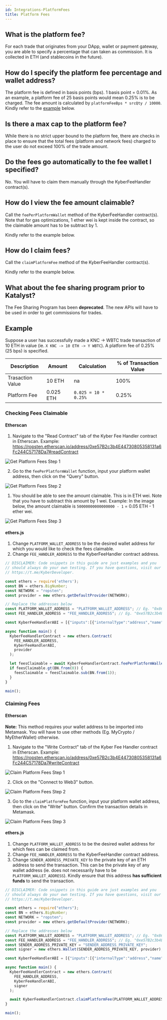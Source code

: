 ```yaml
---
id: Integrations-PlatformFees
title: Platform Fees
---
```

[//]: # (tagline)
## What is the platform fee?

For each trade that originates from your DApp, wallet or payment gateway, you are able to specify a percentage that can taken as commission. It is collected in ETH (and stablecoins in the future).

## How do I specify the platform fee percentage and wallet address?

The platform fee is defined in basis points (bps). 1 basis point = 0.01%. As an example, a platform fee of 25 basis points would mean 0.25% is to be charged. The fee amount is calculated by `platformFeeBps * srcQty / 10000`. Kindly refer to the [example](#example) below. 

## Is there a max cap to the platform fee?

While there is no strict upper bound to the platform fee, there are checks in place to ensure that the total fees (platform and network fees) charged to the user do not exceed 100% of the trade amount.

## Do the fees go automatically to the fee wallet I specified?

No. You will have to claim them manually through the KyberFeeHandler contract(s).

## How do I view the fee amount claimable?

Call the `feePerPlatformWallet` method of the KyberFeeHandler contract(s). Note that for gas optimizations, 1 ether wei is kept inside the contract, so the claimable amount has to be subtract by 1.

Kindly refer to the example below.

## How do I claim fees?

Call the `claimPlatformFee` method of the KyberFeeHandler contract(s).

Kindly refer to the example below.

## What about the fee sharing program prior to Katalyst?
The Fee Sharing Program has been **deprecated**. The new APIs will have to be used in order to get commissions for trades.

## Example

Suppose a user has successfully made a KNC -> WBTC trade transaction of 10 ETH in value (ie. `X KNC -> 10 ETH -> Y WBTC`). A platform fee of 0.25% (25 bps) is specified.

| Description                    | Amount              | Calculation            | % of Transaction Value |
| ------------------------------ | ------------------- | ---------------------- | ---------------------- |
| Trasaction Value               | 10 ETH              | na                     | 100%                   |
| Platform Fee                   | 0.025 ETH           | `0.025 = 10 * 0.25%`   | 0.25%                  |

### Checking Fees Claimable

#### Etherscan

1. Navigate to the "Read Contract" tab of the Kyber Fee Handler contract in Etherscan. Example: https://ropsten.etherscan.io/address/0xe57B2c3b4E44730805358131a6Fc244C57178Da7#readContract

![Get Platform Fees Step 1](/uploads/getFeesClaimable.jpg "Get Platform Fees Step 1")

2. Go to the `feePerPlatformWallet` function, input your platform wallet address, then click on the "Query" button.

![Get Platform Fees Step 2](/uploads/getPlatformFees-1.jpg "Get Platform Fees Step 2")

1. You should be able to see the amount claimable. This is in ETH wei. Note that you have to subtract this amount by 1 wei. Example: In the image below, the amount claimable is `50000000000000000 - 1` = 0.05 ETH - 1 ether wei. 

![Get Platform Fees Step 3](/uploads/getPlatformFees-2.jpg "Get Platform Fees Step 3")

#### ethers.js

1. Change `PLATFORM_WALLET_ADDRESS` to be the desired wallet address for which you would like to check the fees claimable.
2. Change `FEE_HANDLER_ADDRESS` to the KyberFeeHandler contract address.

```js
// DISCLAIMER: Code snippets in this guide are just examples and you
// should always do your own testing. If you have questions, visit our
// https://t.me/KyberDeveloper.

const ethers = require('ethers');
const BN = ethers.BigNumber;
const NETWORK = "ropsten";
const provider = new ethers.getDefaultProvider(NETWORK);

// Replace the addresses below
const PLATFORM_WALLET_ADDRESS = "PLATFORM_WALLET_ADDRESS"; // Eg. "0x8640d5a5c11782ea9cc63833843a7b8f8911d568"
const FEE_HANDLER_ADDRESS = "FEE_HANDLER_ADDRESS"; // Eg. "0xe57B2c3b4E44730805358131a6Fc244C57178Da7"

const KyberFeeHandlerABI = [{"inputs":[{"internalType":"address","name":"_daoSetter","type":"address"},{"internalType":"contract IKyberProxy","name":"_kyberProxy","type":"address"},{"internalType":"address","name":"_kyberNetwork","type":"address"},{"internalType":"contract IERC20","name":"_knc","type":"address"},{"internalType":"uint256","name":"_burnBlockInterval","type":"uint256"},{"internalType":"address","name":"_daoOperator","type":"address"}],"stateMutability":"nonpayable","type":"constructor"},{"anonymous":false,"inputs":[{"indexed":false,"internalType":"uint256","name":"rewardBps","type":"uint256"},{"indexed":false,"internalType":"uint256","name":"rebateBps","type":"uint256"},{"indexed":false,"internalType":"uint256","name":"burnBps","type":"uint256"},{"indexed":false,"internalType":"uint256","name":"expiryTimestamp","type":"uint256"},{"indexed":true,"internalType":"uint256","name":"epoch","type":"uint256"}],"name":"BRRUpdated","type":"event"},{"anonymous":false,"inputs":[{"indexed":false,"internalType":"contract ISanityRate","name":"sanityRate","type":"address"},{"indexed":false,"internalType":"uint256","name":"weiToBurn","type":"uint256"}],"name":"BurnConfigSet","type":"event"},{"anonymous":false,"inputs":[{"indexed":false,"internalType":"uint256","name":"amount","type":"uint256"}],"name":"EthReceived","type":"event"},{"anonymous":false,"inputs":[{"indexed":true,"internalType":"contract IERC20","name":"token","type":"address"},{"indexed":true,"internalType":"address","name":"platformWallet","type":"address"},{"indexed":false,"internalType":"uint256","name":"platformFeeWei","type":"uint256"},{"indexed":false,"internalType":"uint256","name":"rewardWei","type":"uint256"},{"indexed":false,"internalType":"uint256","name":"rebateWei","type":"uint256"},{"indexed":false,"internalType":"address[]","name":"rebateWallets","type":"address[]"},{"indexed":false,"internalType":"uint256[]","name":"rebatePercentBpsPerWallet","type":"uint256[]"},{"indexed":false,"internalType":"uint256","name":"burnAmtWei","type":"uint256"}],"name":"FeeDistributed","type":"event"},{"anonymous":false,"inputs":[{"indexed":false,"internalType":"uint256","name":"kncTWei","type":"uint256"},{"indexed":true,"internalType":"contract IERC20","name":"token","type":"address"},{"indexed":false,"internalType":"uint256","name":"amount","type":"uint256"}],"name":"KncBurned","type":"event"},{"anonymous":false,"inputs":[{"indexed":false,"internalType":"contract IKyberDao","name":"kyberDao","type":"address"}],"name":"KyberDaoAddressSet","type":"event"},{"anonymous":false,"inputs":[{"indexed":false,"internalType":"address","name":"kyberNetwork","type":"address"}],"name":"KyberNetworkUpdated","type":"event"},{"anonymous":false,"inputs":[{"indexed":false,"internalType":"contract IKyberProxy","name":"kyberProxy","type":"address"}],"name":"KyberProxyUpdated","type":"event"},{"anonymous":false,"inputs":[{"indexed":true,"internalType":"address","name":"platformWallet","type":"address"},{"indexed":true,"internalType":"contract IERC20","name":"token","type":"address"},{"indexed":false,"internalType":"uint256","name":"amount","type":"uint256"}],"name":"PlatformFeePaid","type":"event"},{"anonymous":false,"inputs":[{"indexed":true,"internalType":"address","name":"rebateWallet","type":"address"},{"indexed":true,"internalType":"contract IERC20","name":"token","type":"address"},{"indexed":false,"internalType":"uint256","name":"amount","type":"uint256"}],"name":"RebatePaid","type":"event"},{"anonymous":false,"inputs":[{"indexed":true,"internalType":"address","name":"staker","type":"address"},{"indexed":true,"internalType":"uint256","name":"epoch","type":"uint256"},{"indexed":true,"internalType":"contract IERC20","name":"token","type":"address"},{"indexed":false,"internalType":"uint256","name":"amount","type":"uint256"}],"name":"RewardPaid","type":"event"},{"anonymous":false,"inputs":[{"indexed":true,"internalType":"uint256","name":"epoch","type":"uint256"},{"indexed":false,"internalType":"uint256","name":"rewardsWei","type":"uint256"}],"name":"RewardsRemovedToBurn","type":"event"},{"inputs":[],"name":"brrAndEpochData","outputs":[{"internalType":"uint64","name":"expiryTimestamp","type":"uint64"},{"internalType":"uint32","name":"epoch","type":"uint32"},{"internalType":"uint16","name":"rewardBps","type":"uint16"},{"internalType":"uint16","name":"rebateBps","type":"uint16"}],"stateMutability":"view","type":"function"},{"inputs":[],"name":"burnBlockInterval","outputs":[{"internalType":"uint256","name":"","type":"uint256"}],"stateMutability":"view","type":"function"},{"inputs":[],"name":"burnKnc","outputs":[{"internalType":"uint256","name":"kncBurnAmount","type":"uint256"}],"stateMutability":"nonpayable","type":"function"},{"inputs":[{"internalType":"address","name":"platformWallet","type":"address"}],"name":"claimPlatformFee","outputs":[{"internalType":"uint256","name":"amountWei","type":"uint256"}],"stateMutability":"nonpayable","type":"function"},{"inputs":[{"internalType":"address","name":"rebateWallet","type":"address"}],"name":"claimReserveRebate","outputs":[{"internalType":"uint256","name":"amountWei","type":"uint256"}],"stateMutability":"nonpayable","type":"function"},{"inputs":[{"internalType":"address","name":"staker","type":"address"},{"internalType":"uint256","name":"epoch","type":"uint256"}],"name":"claimStakerReward","outputs":[{"internalType":"uint256","name":"amountWei","type":"uint256"}],"stateMutability":"nonpayable","type":"function"},{"inputs":[],"name":"daoOperator","outputs":[{"internalType":"address","name":"","type":"address"}],"stateMutability":"view","type":"function"},{"inputs":[],"name":"daoSetter","outputs":[{"internalType":"address","name":"","type":"address"}],"stateMutability":"view","type":"function"},{"inputs":[{"internalType":"address","name":"","type":"address"}],"name":"feePerPlatformWallet","outputs":[{"internalType":"uint256","name":"","type":"uint256"}],"stateMutability":"view","type":"function"},{"inputs":[],"name":"getBRR","outputs":[{"internalType":"uint256","name":"rewardBps","type":"uint256"},{"internalType":"uint256","name":"rebateBps","type":"uint256"},{"internalType":"uint256","name":"epoch","type":"uint256"}],"stateMutability":"nonpayable","type":"function"},{"inputs":[],"name":"getLatestSanityRate","outputs":[{"internalType":"uint256","name":"kncToEthSanityRate","type":"uint256"}],"stateMutability":"view","type":"function"},{"inputs":[],"name":"getSanityRateContracts","outputs":[{"internalType":"contract ISanityRate[]","name":"sanityRates","type":"address[]"}],"stateMutability":"view","type":"function"},{"inputs":[{"internalType":"contract IERC20","name":"token","type":"address"},{"internalType":"address[]","name":"rebateWallets","type":"address[]"},{"internalType":"uint256[]","name":"rebateBpsPerWallet","type":"uint256[]"},{"internalType":"address","name":"platformWallet","type":"address"},{"internalType":"uint256","name":"platformFee","type":"uint256"},{"internalType":"uint256","name":"networkFee","type":"uint256"}],"name":"handleFees","outputs":[],"stateMutability":"payable","type":"function"},{"inputs":[{"internalType":"address","name":"","type":"address"},{"internalType":"uint256","name":"","type":"uint256"}],"name":"hasClaimedReward","outputs":[{"internalType":"bool","name":"","type":"bool"}],"stateMutability":"view","type":"function"},{"inputs":[],"name":"knc","outputs":[{"internalType":"contract IERC20","name":"","type":"address"}],"stateMutability":"view","type":"function"},{"inputs":[],"name":"kyberDao","outputs":[{"internalType":"contract IKyberDao","name":"","type":"address"}],"stateMutability":"view","type":"function"},{"inputs":[],"name":"kyberNetwork","outputs":[{"internalType":"address","name":"","type":"address"}],"stateMutability":"view","type":"function"},{"inputs":[],"name":"kyberProxy","outputs":[{"internalType":"contract IKyberProxy","name":"","type":"address"}],"stateMutability":"view","type":"function"},{"inputs":[],"name":"lastBurnBlock","outputs":[{"internalType":"uint256","name":"","type":"uint256"}],"stateMutability":"view","type":"function"},{"inputs":[{"internalType":"uint256","name":"epoch","type":"uint256"}],"name":"makeEpochRewardBurnable","outputs":[],"stateMutability":"nonpayable","type":"function"},{"inputs":[],"name":"readBRRData","outputs":[{"internalType":"uint256","name":"rewardBps","type":"uint256"},{"internalType":"uint256","name":"rebateBps","type":"uint256"},{"internalType":"uint256","name":"expiryTimestamp","type":"uint256"},{"internalType":"uint256","name":"epoch","type":"uint256"}],"stateMutability":"view","type":"function"},{"inputs":[{"internalType":"address","name":"","type":"address"}],"name":"rebatePerWallet","outputs":[{"internalType":"uint256","name":"","type":"uint256"}],"stateMutability":"view","type":"function"},{"inputs":[{"internalType":"uint256","name":"","type":"uint256"}],"name":"rewardsPaidPerEpoch","outputs":[{"internalType":"uint256","name":"","type":"uint256"}],"stateMutability":"view","type":"function"},{"inputs":[{"internalType":"uint256","name":"","type":"uint256"}],"name":"rewardsPerEpoch","outputs":[{"internalType":"uint256","name":"","type":"uint256"}],"stateMutability":"view","type":"function"},{"inputs":[{"internalType":"contract ISanityRate","name":"_sanityRate","type":"address"},{"internalType":"uint256","name":"_weiToBurn","type":"uint256"}],"name":"setBurnConfigParams","outputs":[],"stateMutability":"nonpayable","type":"function"},{"inputs":[{"internalType":"contract IKyberDao","name":"_kyberDao","type":"address"}],"name":"setDaoContract","outputs":[],"stateMutability":"nonpayable","type":"function"},{"inputs":[{"internalType":"contract IKyberProxy","name":"_newProxy","type":"address"}],"name":"setKyberProxy","outputs":[],"stateMutability":"nonpayable","type":"function"},{"inputs":[{"internalType":"address","name":"_kyberNetwork","type":"address"}],"name":"setNetworkContract","outputs":[],"stateMutability":"nonpayable","type":"function"},{"inputs":[],"name":"totalPayoutBalance","outputs":[{"internalType":"uint256","name":"","type":"uint256"}],"stateMutability":"view","type":"function"},{"inputs":[],"name":"weiToBurn","outputs":[{"internalType":"uint256","name":"","type":"uint256"}],"stateMutability":"view","type":"function"},{"stateMutability":"payable","type":"receive"}];

async function main() {
  KyberFeeHandlerContract = new ethers.Contract(
    FEE_HANDLER_ADDRESS,
    KyberFeeHandlerABI,
    provider
  );

  let feesClaimable = await KyberFeeHandlerContract.feePerPlatformWallet(PLATFORM_WALLET_ADDRESS);
  if feesClaimable.gt(BN.from(0)) {
    feesClaimable = feesClaimable.sub(BN.from(1));
  }
}

main();
```

### Claiming Fees

#### Etherscan

**Note:** This method requires your wallet address to be imported into Metamask. You will have to use other methods (Eg. MyCrypto / MyEtherWallet) otherwise.

1. Navigate to the "Write Contract" tab of the Kyber Fee Handler contract in Etherscan. Example: https://ropsten.etherscan.io/address/0xe57B2c3b4E44730805358131a6Fc244C57178Da7#writeContract

![Claim Platform Fees Step 1](/uploads/claimFees-1.jpg "Claim Platform Fees Step 1")

2. Click on the "Connect to Web3" button.

![Claim Platform Fees Step 2](/uploads/claimFees-2.jpg "Claim Platform Fees Step 2")

3. Go to the `claimPlatformFee` function, input your platform wallet address, then click on the "Write" button. Confirm the transaction details in Metamask.

![Claim Platform Fees Step 3](/uploads/claimPlatformFees.jpg "Claim Platform Fees Step 3")

#### ethers.js

1. Change `PLATFORM_WALLET_ADDRESS` to be the desired wallet address for which fees can be claimed from.
2. Change `FEE_HANDLER_ADDRESS` to the KyberFeeHandler contract address.
3. Change `SENDER_ADDRESS_PRIVATE_KEY` to the private key of an ETH address to send the transaction. This can be the private key of any wallet address (ie. does not necessarily have to be `PLATFORM_WALLET_ADDRESS`). Kindly ensure that this address **has sufficient funds** to send the transaction.


```js
// DISCLAIMER: Code snippets in this guide are just examples and you
// should always do your own testing. If you have questions, visit our
// https://t.me/KyberDeveloper.

const ethers = require("ethers");
const BN = ethers.BigNumber;
const NETWORK = "ropsten";
const provider = new ethers.getDefaultProvider(NETWORK);

// Replace the addresses below
const PLATFORM_WALLET_ADDRESS = "PLATFORM_WALLET_ADDRESS"; // Eg. "0x8640d5a5c11782ea9cc63833843a7b8f8911d568"
const FEE_HANDLER_ADDRESS = "FEE_HANDLER_ADDRESS"; // Eg. "0xe57B2c3b4E44730805358131a6Fc244C57178Da7"
const SENDER_ADDRESS_PRIVATE_KEY = "SENDER_ADDRESS_PRIVATE_KEY";
const signer = new ethers.Wallet(SENDER_ADDRESS_PRIVATE_KEY, provider);

const KyberFeeHandlerABI = [{"inputs":[{"internalType":"address","name":"_daoSetter","type":"address"},{"internalType":"contract IKyberProxy","name":"_kyberProxy","type":"address"},{"internalType":"address","name":"_kyberNetwork","type":"address"},{"internalType":"contract IERC20","name":"_knc","type":"address"},{"internalType":"uint256","name":"_burnBlockInterval","type":"uint256"},{"internalType":"address","name":"_daoOperator","type":"address"}],"stateMutability":"nonpayable","type":"constructor"},{"anonymous":false,"inputs":[{"indexed":false,"internalType":"uint256","name":"rewardBps","type":"uint256"},{"indexed":false,"internalType":"uint256","name":"rebateBps","type":"uint256"},{"indexed":false,"internalType":"uint256","name":"burnBps","type":"uint256"},{"indexed":false,"internalType":"uint256","name":"expiryTimestamp","type":"uint256"},{"indexed":true,"internalType":"uint256","name":"epoch","type":"uint256"}],"name":"BRRUpdated","type":"event"},{"anonymous":false,"inputs":[{"indexed":false,"internalType":"contract ISanityRate","name":"sanityRate","type":"address"},{"indexed":false,"internalType":"uint256","name":"weiToBurn","type":"uint256"}],"name":"BurnConfigSet","type":"event"},{"anonymous":false,"inputs":[{"indexed":false,"internalType":"uint256","name":"amount","type":"uint256"}],"name":"EthReceived","type":"event"},{"anonymous":false,"inputs":[{"indexed":true,"internalType":"contract IERC20","name":"token","type":"address"},{"indexed":true,"internalType":"address","name":"platformWallet","type":"address"},{"indexed":false,"internalType":"uint256","name":"platformFeeWei","type":"uint256"},{"indexed":false,"internalType":"uint256","name":"rewardWei","type":"uint256"},{"indexed":false,"internalType":"uint256","name":"rebateWei","type":"uint256"},{"indexed":false,"internalType":"address[]","name":"rebateWallets","type":"address[]"},{"indexed":false,"internalType":"uint256[]","name":"rebatePercentBpsPerWallet","type":"uint256[]"},{"indexed":false,"internalType":"uint256","name":"burnAmtWei","type":"uint256"}],"name":"FeeDistributed","type":"event"},{"anonymous":false,"inputs":[{"indexed":false,"internalType":"uint256","name":"kncTWei","type":"uint256"},{"indexed":true,"internalType":"contract IERC20","name":"token","type":"address"},{"indexed":false,"internalType":"uint256","name":"amount","type":"uint256"}],"name":"KncBurned","type":"event"},{"anonymous":false,"inputs":[{"indexed":false,"internalType":"contract IKyberDao","name":"kyberDao","type":"address"}],"name":"KyberDaoAddressSet","type":"event"},{"anonymous":false,"inputs":[{"indexed":false,"internalType":"address","name":"kyberNetwork","type":"address"}],"name":"KyberNetworkUpdated","type":"event"},{"anonymous":false,"inputs":[{"indexed":false,"internalType":"contract IKyberProxy","name":"kyberProxy","type":"address"}],"name":"KyberProxyUpdated","type":"event"},{"anonymous":false,"inputs":[{"indexed":true,"internalType":"address","name":"platformWallet","type":"address"},{"indexed":true,"internalType":"contract IERC20","name":"token","type":"address"},{"indexed":false,"internalType":"uint256","name":"amount","type":"uint256"}],"name":"PlatformFeePaid","type":"event"},{"anonymous":false,"inputs":[{"indexed":true,"internalType":"address","name":"rebateWallet","type":"address"},{"indexed":true,"internalType":"contract IERC20","name":"token","type":"address"},{"indexed":false,"internalType":"uint256","name":"amount","type":"uint256"}],"name":"RebatePaid","type":"event"},{"anonymous":false,"inputs":[{"indexed":true,"internalType":"address","name":"staker","type":"address"},{"indexed":true,"internalType":"uint256","name":"epoch","type":"uint256"},{"indexed":true,"internalType":"contract IERC20","name":"token","type":"address"},{"indexed":false,"internalType":"uint256","name":"amount","type":"uint256"}],"name":"RewardPaid","type":"event"},{"anonymous":false,"inputs":[{"indexed":true,"internalType":"uint256","name":"epoch","type":"uint256"},{"indexed":false,"internalType":"uint256","name":"rewardsWei","type":"uint256"}],"name":"RewardsRemovedToBurn","type":"event"},{"inputs":[],"name":"brrAndEpochData","outputs":[{"internalType":"uint64","name":"expiryTimestamp","type":"uint64"},{"internalType":"uint32","name":"epoch","type":"uint32"},{"internalType":"uint16","name":"rewardBps","type":"uint16"},{"internalType":"uint16","name":"rebateBps","type":"uint16"}],"stateMutability":"view","type":"function"},{"inputs":[],"name":"burnBlockInterval","outputs":[{"internalType":"uint256","name":"","type":"uint256"}],"stateMutability":"view","type":"function"},{"inputs":[],"name":"burnKnc","outputs":[{"internalType":"uint256","name":"kncBurnAmount","type":"uint256"}],"stateMutability":"nonpayable","type":"function"},{"inputs":[{"internalType":"address","name":"platformWallet","type":"address"}],"name":"claimPlatformFee","outputs":[{"internalType":"uint256","name":"amountWei","type":"uint256"}],"stateMutability":"nonpayable","type":"function"},{"inputs":[{"internalType":"address","name":"rebateWallet","type":"address"}],"name":"claimReserveRebate","outputs":[{"internalType":"uint256","name":"amountWei","type":"uint256"}],"stateMutability":"nonpayable","type":"function"},{"inputs":[{"internalType":"address","name":"staker","type":"address"},{"internalType":"uint256","name":"epoch","type":"uint256"}],"name":"claimStakerReward","outputs":[{"internalType":"uint256","name":"amountWei","type":"uint256"}],"stateMutability":"nonpayable","type":"function"},{"inputs":[],"name":"daoOperator","outputs":[{"internalType":"address","name":"","type":"address"}],"stateMutability":"view","type":"function"},{"inputs":[],"name":"daoSetter","outputs":[{"internalType":"address","name":"","type":"address"}],"stateMutability":"view","type":"function"},{"inputs":[{"internalType":"address","name":"","type":"address"}],"name":"feePerPlatformWallet","outputs":[{"internalType":"uint256","name":"","type":"uint256"}],"stateMutability":"view","type":"function"},{"inputs":[],"name":"getBRR","outputs":[{"internalType":"uint256","name":"rewardBps","type":"uint256"},{"internalType":"uint256","name":"rebateBps","type":"uint256"},{"internalType":"uint256","name":"epoch","type":"uint256"}],"stateMutability":"nonpayable","type":"function"},{"inputs":[],"name":"getLatestSanityRate","outputs":[{"internalType":"uint256","name":"kncToEthSanityRate","type":"uint256"}],"stateMutability":"view","type":"function"},{"inputs":[],"name":"getSanityRateContracts","outputs":[{"internalType":"contract ISanityRate[]","name":"sanityRates","type":"address[]"}],"stateMutability":"view","type":"function"},{"inputs":[{"internalType":"contract IERC20","name":"token","type":"address"},{"internalType":"address[]","name":"rebateWallets","type":"address[]"},{"internalType":"uint256[]","name":"rebateBpsPerWallet","type":"uint256[]"},{"internalType":"address","name":"platformWallet","type":"address"},{"internalType":"uint256","name":"platformFee","type":"uint256"},{"internalType":"uint256","name":"networkFee","type":"uint256"}],"name":"handleFees","outputs":[],"stateMutability":"payable","type":"function"},{"inputs":[{"internalType":"address","name":"","type":"address"},{"internalType":"uint256","name":"","type":"uint256"}],"name":"hasClaimedReward","outputs":[{"internalType":"bool","name":"","type":"bool"}],"stateMutability":"view","type":"function"},{"inputs":[],"name":"knc","outputs":[{"internalType":"contract IERC20","name":"","type":"address"}],"stateMutability":"view","type":"function"},{"inputs":[],"name":"kyberDao","outputs":[{"internalType":"contract IKyberDao","name":"","type":"address"}],"stateMutability":"view","type":"function"},{"inputs":[],"name":"kyberNetwork","outputs":[{"internalType":"address","name":"","type":"address"}],"stateMutability":"view","type":"function"},{"inputs":[],"name":"kyberProxy","outputs":[{"internalType":"contract IKyberProxy","name":"","type":"address"}],"stateMutability":"view","type":"function"},{"inputs":[],"name":"lastBurnBlock","outputs":[{"internalType":"uint256","name":"","type":"uint256"}],"stateMutability":"view","type":"function"},{"inputs":[{"internalType":"uint256","name":"epoch","type":"uint256"}],"name":"makeEpochRewardBurnable","outputs":[],"stateMutability":"nonpayable","type":"function"},{"inputs":[],"name":"readBRRData","outputs":[{"internalType":"uint256","name":"rewardBps","type":"uint256"},{"internalType":"uint256","name":"rebateBps","type":"uint256"},{"internalType":"uint256","name":"expiryTimestamp","type":"uint256"},{"internalType":"uint256","name":"epoch","type":"uint256"}],"stateMutability":"view","type":"function"},{"inputs":[{"internalType":"address","name":"","type":"address"}],"name":"rebatePerWallet","outputs":[{"internalType":"uint256","name":"","type":"uint256"}],"stateMutability":"view","type":"function"},{"inputs":[{"internalType":"uint256","name":"","type":"uint256"}],"name":"rewardsPaidPerEpoch","outputs":[{"internalType":"uint256","name":"","type":"uint256"}],"stateMutability":"view","type":"function"},{"inputs":[{"internalType":"uint256","name":"","type":"uint256"}],"name":"rewardsPerEpoch","outputs":[{"internalType":"uint256","name":"","type":"uint256"}],"stateMutability":"view","type":"function"},{"inputs":[{"internalType":"contract ISanityRate","name":"_sanityRate","type":"address"},{"internalType":"uint256","name":"_weiToBurn","type":"uint256"}],"name":"setBurnConfigParams","outputs":[],"stateMutability":"nonpayable","type":"function"},{"inputs":[{"internalType":"contract IKyberDao","name":"_kyberDao","type":"address"}],"name":"setDaoContract","outputs":[],"stateMutability":"nonpayable","type":"function"},{"inputs":[{"internalType":"contract IKyberProxy","name":"_newProxy","type":"address"}],"name":"setKyberProxy","outputs":[],"stateMutability":"nonpayable","type":"function"},{"inputs":[{"internalType":"address","name":"_kyberNetwork","type":"address"}],"name":"setNetworkContract","outputs":[],"stateMutability":"nonpayable","type":"function"},{"inputs":[],"name":"totalPayoutBalance","outputs":[{"internalType":"uint256","name":"","type":"uint256"}],"stateMutability":"view","type":"function"},{"inputs":[],"name":"weiToBurn","outputs":[{"internalType":"uint256","name":"","type":"uint256"}],"stateMutability":"view","type":"function"},{"stateMutability":"payable","type":"receive"}];

async function main() {
  KyberFeeHandlerContract = new ethers.Contract(
    FEE_HANDLER_ADDRESS,
    KyberFeeHandlerABI,
    signer
  );

  await KyberFeeHandlerContract.claimPlatformFee(PLATFORM_WALLET_ADDRESS);
}

main();
```
